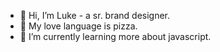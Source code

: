 - 👋 Hi, I’m Luke - a sr. brand designer.
- 🍕 My love language is pizza.
- 🌱 I’m currently learning more about javascript. <newb/> 

<!---
lukeclerk/lukeclerk is a ✨ special ✨ repository because its `README.md` (this file) appears on your GitHub profile.
You can click the Preview link to take a look at your changes.
--->
